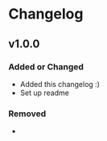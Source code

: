 # Changelog

## v1.0.0

### Added or Changed

- Added this changelog :)
- Set up readme

### Removed

- 